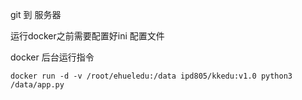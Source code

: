 git 到 服务器 

运行docker之前需要配置好ini 配置文件

docker 后台运行指令
````
docker run -d -v /root/ehueledu:/data ipd805/kkedu:v1.0 python3 /data/app.py
````
